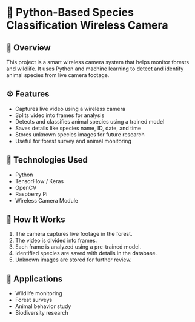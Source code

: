 # 🐾 Python-Based Species Classification Wireless Camera

## 📘 Overview
This project is a smart wireless camera system that helps monitor forests and wildlife. It uses Python and machine learning to detect and identify animal species from live camera footage.

## ⚙️ Features
- Captures live video using a wireless camera
- Splits video into frames for analysis
- Detects and classifies animal species using a trained model
- Saves details like species name, ID, date, and time
- Stores unknown species images for future research
- Useful for forest survey and animal monitoring

## 🧠 Technologies Used
- Python  
- TensorFlow / Keras  
- OpenCV  
- Raspberry Pi  
- Wireless Camera Module

## 🚀 How It Works
1. The camera captures live footage in the forest.
2. The video is divided into frames.
3. Each frame is analyzed using a pre-trained model.
4. Identified species are saved with details in the database.
5. Unknown images are stored for further review.

## 🌿 Applications
- Wildlife monitoring  
- Forest surveys  
- Animal behavior study  
- Biodiversity research
